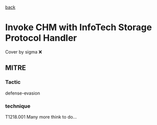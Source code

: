 [back](../index.md)
# Invoke CHM with InfoTech Storage Protocol Handler
Cover by sigma :x: 
## MITRE
### Tactic
defense-evasion
### technique
T1218.001
Many more think to do...